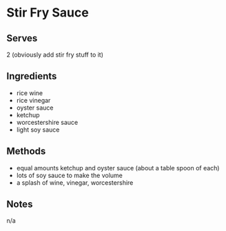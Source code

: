 # Stir Fry Sauce

## Serves
2 (obviously add stir fry stuff to it)

## Ingredients
 - rice wine
 - rice vinegar
 - oyster sauce
 - ketchup
 - worcestershire sauce
 - light soy sauce

## Methods
 - equal amounts ketchup and oyster sauce (about a table spoon of each)
 - lots of soy sauce to make the volume
 - a splash of wine, vinegar, worcestershire

## Notes
n/a
